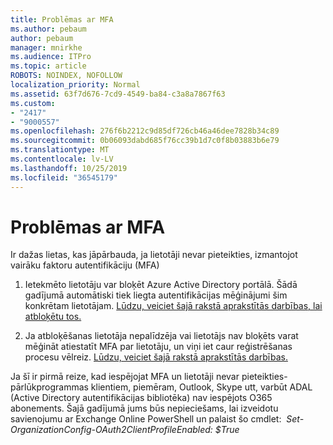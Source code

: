 ```yaml
---
title: Problēmas ar MFA
ms.author: pebaum
author: pebaum
manager: mnirkhe
ms.audience: ITPro
ms.topic: article
ROBOTS: NOINDEX, NOFOLLOW
localization_priority: Normal
ms.assetid: 63f7d676-7cd9-4549-ba84-c3a8a7867f63
ms.custom:
- "2417"
- "9000557"
ms.openlocfilehash: 276f6b2212c9d85df726cb46a46dee7828b34c89
ms.sourcegitcommit: 0b06093dabd685f76cc39b1d7c0f8b03883b6e79
ms.translationtype: MT
ms.contentlocale: lv-LV
ms.lasthandoff: 10/25/2019
ms.locfileid: "36545179"
---
```

# <a name="issues-with-mfa"></a>Problēmas ar MFA
Ir dažas lietas, kas jāpārbauda, ja lietotāji nevar pieteikties, izmantojot vairāku faktoru autentifikāciju (MFA)

1. Ietekmēto lietotāju var bloķēt Azure Active Directory portālā. Šādā gadījumā automātiski tiek liegta autentifikācijas mēģinājumi šim konkrētam lietotājam. [Lūdzu, veiciet šajā rakstā aprakstītās darbības, lai atbloķētu tos.](https://docs.microsoft.com/azure/active-directory/authentication/howto-mfa-mfasettings#block-and-unblock-users)

2. Ja atbloķēšanas lietotāja nepalīdzēja vai lietotājs nav bloķēts varat mēģināt atiestatīt MFA par lietotāju, un viņi iet caur reģistrēšanas procesu vēlreiz. [Lūdzu, veiciet šajā rakstā aprakstītās darbības.](https://docs.microsoft.com/azure/active-directory/authentication/howto-mfa-userdevicesettings#require-users-to-provide-contact-methods-again)

Ja šī ir pirmā reize, kad iespējojat MFA un lietotāji nevar pieteikties-pārlūkprogrammas klientiem, piemēram, Outlook, Skype utt, varbūt ADAL (Active Directory autentifikācijas bibliotēka) nav iespējots O365 abonements. Šajā gadījumā jums būs nepieciešams, lai izveidotu savienojumu ar Exchange Online PowerShell un palaist šo cmdlet:  *Set-OrganizationConfig-OAuth2ClientProfileEnabled: $True*